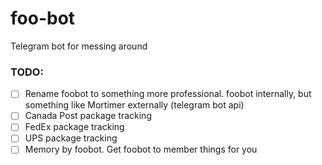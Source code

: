 # foo-bot
Telegram bot for messing around

### TODO:
- [ ] Rename foobot to something more professional. foobot internally, but something like Mortimer externally (telegram bot api)
- [ ] Canada Post package tracking
- [ ] FedEx package tracking
- [ ] UPS package tracking
- [ ] Memory by foobot. Get foobot to member things for you
